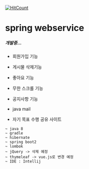 [![HitCount](http://hits.dwyl.com/fmoths/spring-webservice.svg)](http://hits.dwyl.com/fmoths/webservice)

# spring webservice

##### 개발중...

- 회원가입 기능
- 게시물 삭제기능
- 좋아요 기능
- 무한 스크롤 기능
- 공지사항 기능
- java mail

- 자기 목표 수행 공유 사이트

```
~ java 8
~ gradle
~ hibernate
~ spring boot2
~ lombok
~ jQuery -> 삭제 예정
~ thymeleaf -> vue.js로 변경 예정
~ IDE : Intellij
```

